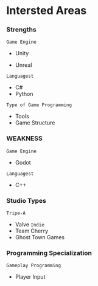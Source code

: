 
# Intersted Areas 

### Strengths

```Game Engine```

* Unity

* Unreal

 ```Languagest```

* C#
* Python

```Type of Game Programming```

* Tools
* Game Structure

### WEAKNESS

```Game Engine```

* Godot

 ```Languagest```

* C++

### Studio Types

```Tripe-A```
* Valve
```Indie```
* Team Cherry
* Ghost Town Games

### Programming Specialization
```Gameplay Programming```
* Player Input
